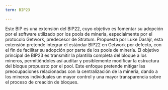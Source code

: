 ```yaml
---
term: BIP23

---
```

Este BIP es una extensión del BIP22, cuyo objetivo es fomentar su adopción por el software utilizado por los pools de minería, especialmente por el protocolo Getwork, predecesor de Stratum. Propuesta por Luke Dashjr, esta extensión pretende integrar el estándar BIP22 en Getwork por defecto, con el fin de facilitar su adopción por parte de los pools de minería. El objetivo principal de BIP23 es transmitir la plantilla completa del bloque a los mineros, permitiéndoles así auditar y posiblemente modificar la estructura del bloque propuesto por el pool. Este enfoque pretende mitigar las preocupaciones relacionadas con la centralización de la minería, dando a los mineros individuales un mayor control y una mayor transparencia sobre el proceso de creación de bloques.